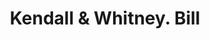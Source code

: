 ---
doi: 10.7916/D8R512ZB
date_other: '1880'
date_other_textual: 1880-1889
form: printed ephemera
genre:
- Invoices
name:
- Kendall & Whitney
object_in_context_url: https://biggert.cul.columbia.edu/items/view/ave_biggert_01873
subject_hierarchical_geographic:
- Portland, Maine, United States
subject_name:
- Kendall & Whitney
title: Kendall & Whitney. Bill
sort_title: Kendall & Whitney. Bill
call_number: ave_biggert_01873
coordinates:
- 43.666666666666664,-70.26666666666667
pid: ave_biggert_01873
identifiers: ave_biggert_01873
thumbnail: https://derivativo-1.library.columbia.edu/iiif/2/ldpd:490592/full/!256,256/0/native.jpg
permalink: /biggert/ave_biggert_01873/
layout: iiif-image-page
---